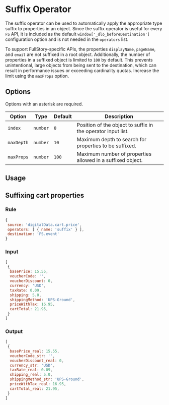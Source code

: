 # Suffix Operator

The suffix operator can be used to automatically apply the appropriate type suffix to properties in an object.  Since the suffix operator is useful for every `FS` API, it is included as the default `window['_dlo_beforeDestination']` configuration option and is not needed in the `operators` list.

To support FullStory-specific APIs, the properties `displayName`, `pageName`, and `email` are not suffixed in a root object. Additionally, the number of properties in a suffixed object is limited to `100` by default. This prevents unintentional, large objects from being sent to the destination, which can result in performance issues or exceeding cardinality quotas. Increase the limit using the `maxProps` option.

## Options

Options with an asterisk are required.

| Option | Type | Default | Description |
| ------ | ---- | ------- | ----------- |
| `index` | `number` | `0` | Position of the object to suffix in the operator input list. |
| `maxDepth` | `number` | `10` | Maximum depth to search for properties to be suffixed. |
| `maxProps` | `number` | `100` | Maximum number of properties allowed in a suffixed object. |

## Usage

## Suffixing cart properties

### Rule

```javascript
{
 source: 'digitalData.cart.price',
 operators: [ { name: 'suffix' } ],
 destination: 'FS.event'
}
```

### Input

```javascript
[
 {
  basePrice: 15.55,
  voucherCode: '',
  voucherDiscount: 0,
  currency: 'USD',
  taxRate: 0.09,
  shipping: 5.0,
  shippingMethod: 'UPS-Ground',
  priceWithTax: 16.95,
  cartTotal: 21.95,
 }
]
```

### Output

```javascript
[
 {
  basePrice_real: 15.55,
  voucherCode_str: '',
  voucherDiscount_real: 0,
  currency_str: 'USD',
  taxRate_real: 0.09,
  shipping_real: 5.0,
  shippingMethod_str: 'UPS-Ground',
  priceWithTax_real: 16.95,
  cartTotal_real: 21.95,
 }
]
```

